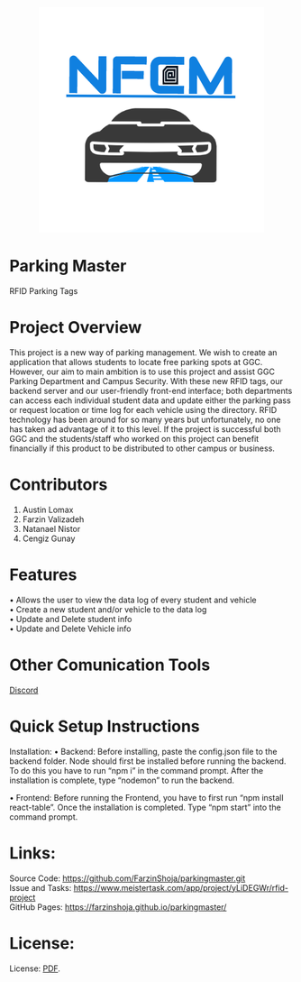 <p align="center">
  <a href="https://">
    <img
      alt="Parking Master"
      src="src/assets/ParkingMasterLogoV2.png"
      width="400"
    />
  </a>
</p>


# Parking Master
RFID Parking Tags

# Project Overview
This project is a new way of parking management. We wish to create an application that allows students to locate free parking spots at GGC. However, our aim to main ambition is to use this project and assist GGC Parking Department and Campus Security. With these new RFID tags, our backend server and our user-friendly front-end interface; both departments can access each individual student data and update either the parking pass or request location or time log for each vehicle using the directory. RFID technology has been around for so many years but unfortunately, no one has taken ad advantage of it to this level. If the project is successful both GGC and the students/staff who worked on this project can benefit financially if this product to be distributed to other campus or business.

# Contributors
1.	Austin Lomax
2.	Farzin Valizadeh
3.	Natanael Nistor
4.	Cengiz Gunay

# Features
•	Allows the user to view the data log of every student and vehicle</br>
•	Create a new student and/or vehicle to the data log</br>
•	Update and Delete student info</br>
•	Update and Delete Vehicle info

# Other Comunication Tools
[Discord](https://discordapp.com)


# Quick Setup Instructions

Installation:
•	Backend: Before installing, paste the config.json file to the backend folder. Node should first be installed before running the backend. To do this you have to run “npm i” in the command prompt. After the installation is complete, type “nodemon” to run the backend.

•	Frontend: Before running the Frontend, you have to first run “npm install react-table”. Once the installation is completed. Type “npm start” into the command prompt.

# Links:
Source Code: https://github.com/FarzinShoja/parkingmaster.git</br>
Issue and Tasks: https://www.meistertask.com/app/project/yLiDEGWr/rfid-project</br>
GitHub Pages: https://farzinshoja.github.io/parkingmaster/

# License:
License: [PDF](https://drive.google.com/open?id=1ODW8hyywZGsqMhqJxkZ5Qa16aZtbf3Qt).
